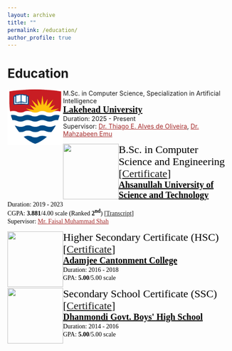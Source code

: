 ```yaml
---
layout: archive
title: ""
permalink: /education/
author_profile: true
---
```


# Education
<!-- M.Sc -->
<img src="/images/LogoLU.png" style="float:left;width:125px;height:125px;"><span style="font-family:Georgia; color:black;"><span style="font-size:18pt">
<!-- M.Sc. in Computer Science Thesis with Specialization in Artificial Intelligence</span><br/> -->
M.Sc. in Computer Science, Specialization in Artificial Intelligence</span><br/>
<span style="color:black; font-size:20px; font-family:Calisto MT"><b><a href="https://www.lakeheadu.ca/" target="_blank" style="color:black;">Lakehead University</a></b></span><br/>
Duration: 2025 - Present <br/>
Supervisor: <a style="color:brown;" href="https://www.lakeheadu.ca/users/A/talvesd">Dr. Thiago E. Alves de Oliveira</a>,
            <a style="color:brown;" href="https://www.lakeheadu.ca/users/E/memu">Dr. Mahzabeen Emu</a><br/>
</span>

<!-- B.Sc -->
<img src="/images/LogoAust.png" style="float:left;width:125px;height:125px;"><span style="font-family:Georgia; color:black;"><span style="font-size:18pt">B.Sc. in Computer Science and Engineering [[Certificate](https://mustavi-ibne-masum.github.io/files/Education/BSc_Certificate.pdf)]</span><br/>
<span style="color:black; font-size:20px; font-family:Calisto MT"><b><a href="https://aust.edu" target="_blank" style="color:black;">Ahsanullah University of Science and Technology</a></b></span><br/>
Duration: 2019 - 2023 <br/>
CGPA: <b>3.881</b>/4.00 scale (Ranked <b>2<sup>nd</sup></b>) [[Transcript](https://mustavi-ibne-masum.github.io/files/Education/Mustavi_Ibne_Masum_Academic_Transcript.pdf)]<br/>
Supervisor: <a style="color:brown;" href="https://aust.edu/cse/faculty_member/mr_faisal_muhammad_shah">Mr. Faisal Muhammad Shah</a><br/>
</span>

<!-- HSC -->
<img src="/images/Adamjee_Cantonment_College_Monogram.png" style="float:left;width:125px;height:125px;"><span style="font-family:Georgia; color:black;">
<span style="font-size:18pt">Higher Secondary Certificate (HSC) [[Certificate](https://mustavi-ibne-masum.github.io/files/Education/HSC_Certificate.pdf)]</span><br/>
<span style="color:black; font-size:20px"><b><a href="https://acc.edu.bd/" target="_blank" style="color:black;">Adamjee Cantonment College</a></b></span><br/>
Duration: 2016 - 2018 <br/>
GPA: <b>5.00</b>/5.00 scale <br/>
</span>

<!-- SSC -->
<img src="/images/dgbhs.png" style="float:left;width:125px;height:125px;"><span style="font-family:Georgia; color:black;">
<span style="font-size:18pt">Secondary School Certificate (SSC) [[Certificate](https://mustavi-ibne-masum.github.io/files/Education/SSC_Certificate.pdf)]</span><br/>
<span style="color:black; font-size:20px"><b><a href="http://www.dgbhs.edu.bd/" target="_blank" style="color:black;">Dhanmondi Govt. Boys' High School</a></b></span><br/>
Duration: 2014 - 2016 <br/>
GPA: <b>5.00</b>/5.00 scale <br/>
</span>